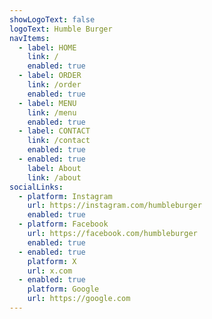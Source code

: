 ```yaml
---
showLogoText: false
logoText: Humble Burger
navItems:
  - label: HOME
    link: /
    enabled: true
  - label: ORDER
    link: /order
    enabled: true
  - label: MENU
    link: /menu
    enabled: true
  - label: CONTACT
    link: /contact
    enabled: true
  - enabled: true
    label: About
    link: /about
socialLinks:
  - platform: Instagram
    url: https://instagram.com/humbleburger
    enabled: true
  - platform: Facebook
    url: https://facebook.com/humbleburger
    enabled: true
  - enabled: true
    platform: X
    url: x.com
  - enabled: true
    platform: Google
    url: https://google.com
---
```

